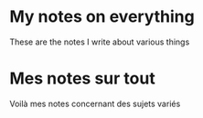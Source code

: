 # My notes on everything

These are the notes I write about various things


# Mes notes sur tout

Voilà mes notes concernant des sujets variés

